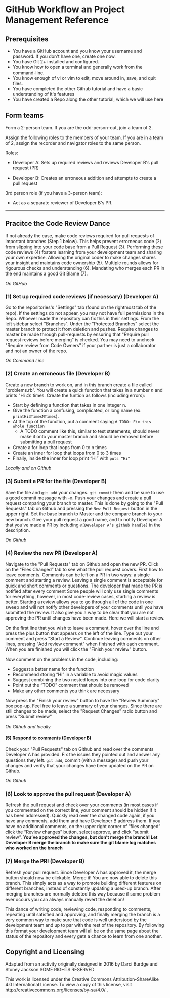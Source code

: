 # GitHub Workflow an Project Management Reference


## Prerequisites

- You have a GitHub account and you know your username and password. If you
  don't have one, create one now.
- You have Git 2+ installed and configured.
- You know how to open a terminal and generally work from the command-line.
- You know enough of vi or vim to edit, move around in, save, and quit files.
- You have completed the other Github tutorial and have a basic understanding of it's features
- You have created a Repo along the other tutorial, which we will use here


## Form teams

Form a 2-person team. If you are the odd-person-out, join a team of 2.

Assign the following roles to the members of your team. If you are in a
team of 2, assign the recorder and navigator roles to the same person.

Roles:

-   Developer A: Sets up required reviews and reviews Developer B's pull request (PR)

-   Developer B: Creates an erroneous addition and attempts to create a pull request

3rd person role (if you have a 3-person team):
-   Act as a separate reviewer of Developer B's PR.


-------------

## Pracitce the Code Review Dance

If not already the case, make code reviews required for pull requests of important branches (Step 1 below).
This helps prevent errorneous code (2) from slipping into your code base from a Pull Request (3).
Performing these code reviews (4) fosters learning from your development team and sharing your own expertise.
Allowing the original coder to make changes shares your insight and maintains code ownership (5).
Multiple rounds allows for rigourous checks and understanding (6).
Mandating who merges each PR in the end maintains a good Git Blame (7).

*On GitHub*
### (1) Set up required code reviews (if necessary) (Developer A)

  Go to the repositories's "Settings" tab (found on the rightmost tab of the repo). If the settings do not appear, you may not have full permissions in the Repo. Whoever made the repository can fix this in their settings. From the left sidebar select "Branches". Under the "Protected Branches" select the master branch to protect it from deletion and pushes. Require changes to master be made through pull-requests by ensuring that "Require pull request reviews before merging" is checked. You may need to uncheck "Require review from Code Owners" if your partner is just a collaborator and not an owner of the repo.

*On Command Line*
### (2) Create an erroneous file (Developer B)
    
  Create a new branch to work on, and in this branch create a file called "problems.rb".
  You will create a quick function that takes in a number *n* and prints "Hi *4n* times.
  Create the funtion as follows (including errors):
  * Start by defining a function that takes in one integer n.
  * Give the function a confusing, complicated, or long name (ex. `printHi3TimesNTimes`).
  * At the top of the function, put a comment saying `# TODO: Fix this whole function`
    * A TODO comment like this, similar to test statements, should never make it onto your master branch and should be removed before submitting a pull request
  * Create a for loop that loops from 0 to n times
  * Create an inner for loop that loops from 0 to 3 times
  * Finally, inside the inner for loop print “Hi” with `puts “Hi”`

*Locally and on Github*
### (3) Submit a PR for the file (Developer B)

  Save the file and `git add` your changes. `git commit` them and be sure 
  to use a good commit message with `-m`. Push your changes and create 
  a pull request comparing your branch to master. This is done by going to 
  the "Pull Requests" tab on Github and pressing the `New Pull Request` 
  button in the upper right. Set the base branch to Master and the compare 
  branch to your new branch. Give your pull request a good name, and to 
  notify Developer A that you’ve made a PR by including 
  `@[Developer A’s github handle]` in the description.
    
*On Github*
### (4) Review the new PR (Developer A)

  Navigate to the "Pull Requests" tab on Github and open the new PR. Click on the “Files Changed” tab to see what the pull request covers.
  First how to leave comments. Comments can be left on a PR in two ways: a single comment and starting a review. Leaving a single comment is acceptable for quick and short comments or questions. The developer that made the PR is notified after every comment Some people will only use single comments for everything, however, in most code-review cases, starting a review is better. Starting a review allows you to go through all of the code in one sweep and will not notify other developers of your comments until you have submitted the review. It also give you a way to be clear that you are not approving the PR until changes have been made. Here we will start a review.
  
  On the first line that you wish to leave a comment, hover over the line and press the plus button that appears on the left of the line. Type out your comment and press "Start a Review". Continue leaving comments on other lines, pressing "Add review comment" when finished with each comment. When you are finished you will click the "Finish your review" button.
  
  Now comment on the problems in the code, including:
  * Suggest a better name for the function
  * Recommend storing “Hi” in a variable to avoid magic values
  * Suggest combining the two nested loops into one loop for code clarity
  * Point out the “TODO” comment that should be removed
  * Make any other comments you think are necessary
  
  Now press the "Finish your review" button to have the "Review Summary" box pop-up. Feel free to leave a summary of your changes. Since there are still changes to be made, select the "Request Changes" radio button and press "Submit review"

*On Github and locally*
#### (5) Respond to comments (Developer B)

  Check your "Pull Requests" tab on Github and read over the comments Developer A has 
  provided. Fix the issues they pointed out and answer any questions they left.
  `git add`, commit (with a message) and push your changes and verify that your 
  changes have been updated on the PR on Github.

*On Github*
### (6) Look to approve the pull request (Developer A)

  Refresh the pull request and check over your comments (in most cases if you commented on the correct line, your comment should be hidden if it has been addressed).
  Quickly read over the changed code again, if you have any comments, add them and have Developer B address them.
  If you have no additional comments, on the upper right corner of “files changed” click the “Review changes” button, select approve, and click “submit review”.
  **You’ve approved the changes, but don’t merge the branch! Let Developer B merge the branch to make sure the git blame log matches who worked on the branch**

### (7) Merge the PR! (Developer B)
  Refresh your pull request. Since Developer A has approved it, the merge button should now be clickable. Merge it!
  You are now able to delete this branch. This simply acts as a way to promote building different features on different branches, instead of constantly updating a used-up branch. After merging branches are normally deleted this way because if some problem ever occurs you can always manually revert the deletion!

This dance of writing code, reviewing code, responding to comments, repeating until satisfied
and approving, and finally merging the branch is a very common way to make sure that code is
well understood by the development team and up to par with the rest of the repository. By
following this format your development team will all be on the same page about the status of
the repository and every gets a chance to learn from one another.


## Copyright and Licensing

Adapted from an activity originally designed in 2016 by Darci Burdge and Stoney Jackson SOME RIGHTS RESERVED

This work is licensed under the Creative Commons Attribution-ShareAlike 4.0
International License. To view a copy of this license, visit
http://creativecommons.org/licenses/by-sa/4.0/ .
